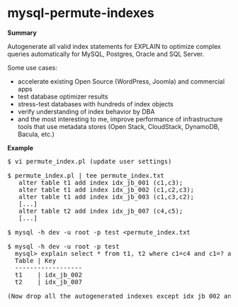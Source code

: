 mysql-permute-indexes
=====================

**Summary**

Autogenerate all valid index statements for EXPLAIN to optimize complex queries automatically for MySQL, Postgres, Oracle and SQL Server.

Some use cases:

- accelerate existing Open Source (WordPress, Joomla) and commercial apps
- test database optimizer results
- stress-test databases with hundreds of index objects
- verify understanding of index behavior by DBA
- and the most interesting to me, improve performance of infrastructure tools that use metadata stores (Open Stack, CloudStack, DynamoDB, Bacula, etc.) 

**Example**

<pre>
$ vi permute_index.pl (update user settings)

$ permute_index.pl | tee permute_index.txt
   alter table t1 add index idx_jb_001 (c1,c3);
   alter table t1 add index idx_jb_002 (c1,c2,c3);
   alter table t1 add index idx_jb_003 (c1,c3,c2);
   [...]
   alter table t2 add index idx_jb_007 (c4,c5);
   [...]

$ mysql -h dev -u root -p test &lt;permute_index.txt

$ mysql -h dev -u root -p test
  mysql&gt; explain select * from t1, t2 where c1=c4 and c1=? and c2=? and c3=? and c5=?;
  Table | Key
  ------------------
  t1    | idx_jb_002
  t2    | idx_jb_007

(Now drop all the autogenerated indexes except idx_jb_002 and idx_jb_007.)
</pre>
